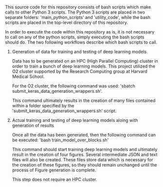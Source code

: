 
This source code for this repository consists of bash scripts which make calls to other Python 3 scripts. 
The Python 3 scripts are placed in two separate folders: 'main_python_scripts' and 'utility_code', while 
the bash scripts are placed in the top-level directory of this repository. 

In order to execute the code within this repository as is, it is not necessary to call on any of the python 
scripts, simply executing the bash scripts should do. The two following workflows describe which bash scripts
to call.

1) Generation of data for training and testing of deep learning models

    Data has to be generated on an HPC (High Parallel Computing) cluster in order to train a bunch of deep learning models.
    This project utilized the O2 cluster supported by the Research Computing group at Harvard Medical School.

    For the O2 cluster, the following command was used: 'sbatch submit_keras_data_generation_wrappers.sh'.

    This command ultimately results in the creation of many files contained within a folder specified by the 'submit_keras_data_generation_wrappers.sh' script.

2) Actual training and testing of deep learning models aloing with generation of results

    Once all the data has been generated, then the following command can be executed: 'bash train_model_over_blocks.sh'

    This command should start training deep learning models and ultimately result in the creation of four figures. Several 
    intermediate JSON and text files will also be created. These files store data which is necessary for the creation of these
    figures, so they should remain unchanged until the process of Figure generation is complete.

    This step does not require an HPC cluster.

